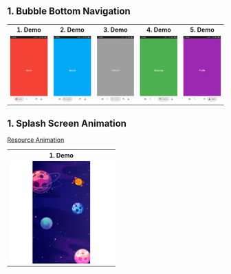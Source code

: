 ## 1. Bubble Bottom Navigation
<table style="width:100%">
  <tr>
    <th>1. Demo </th>
    <th>2. Demo</th> 
    <th>3. Demo</th> 
    <th>4. Demo</th> 
    <th>5. Demo</th> 
  </tr>
  <tr>
    <td><img src = "Bubble/1.jpg"/></td>
    <td><img src = "Bubble/2.jpg"/></td>
    <td><img src = "Bubble/3.jpg"/></td>
    <td><img src = "Bubble/4.jpg"/></td>
    <td><img src = "Bubble/5.jpg"/></td> 
    
  </tr>
</table>

## 1. Splash Screen Animation

[Resource Animation](https://lottiefiles.com/38047-splash-screen-of-programming-hero-app)
<table style="width:50%">
  <tr>
    <th>1. Demo </th>
  </tr>
  <tr>
    <td><img src = "Splash/splash.gif"/></td>
    
  </tr>
</table>
